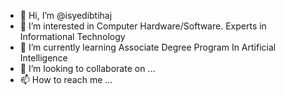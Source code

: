 - 👋 Hi, I’m @isyedibtihaj
- 👀 I’m interested in Computer Hardware/Software. Experts in Informational Technology  
- 🌱 I’m currently learning Associate Degree Program In Artificial Intelligence 
- 💞️ I’m looking to collaborate on ...
- 📫 How to reach me ...

<!---
isyedibtihaj/isyedibtihaj is a ✨ special ✨ repository because its `README.md` (this file) appears on your GitHub profile.
You can click the Preview link to take a look at your changes.
--->
